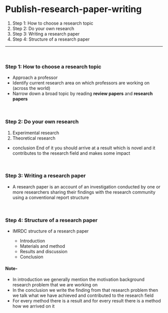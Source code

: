 # Publish-research-paper-writing

1. Step 1: How to choose a research topic
2. Step 2: Do your own research
3. Step 3: Writing a research paper
4. Step 4: Structure of a research paper

---

<br>

### Step 1: How to choose a research topic

- Approach a professor
- Identify current research area on which professors are working on (across the world)
- Narrow down a broad topic by reading **review papers** and **research papers**

<br>

### Step 2: Do your own research

1. Experimental research
2. Theoretical research

- conclusion End of it you should arrive at a result which is novel and it contributes to the research field and makes some impact

<br>

### Step 3: Writing a research paper

- A research paper is an account of an investigation conducted by one or more researchers sharing their findings with the research community using a conventional report structure

<br>

### Step 4: Structure of a research paper

- IMRDC structure of a research paper

  - Introduction
  - Materials and method
  - Results and discussion
  - Conclusion

#### Note-

- In introduction we generally mention the motivation background research problem that we are working on
- In the conclusion we write the finding from that research problem then we talk what we have achieved and contributed to the research field
- For every method there is a result and for every result there is a method how we arrived on it
